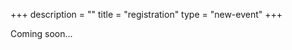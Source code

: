 +++
description = ""
title = "registration"
type = "new-event"
+++
<div style="width:100%; text-align:left;">

Coming soon...

</div></div>
</div>